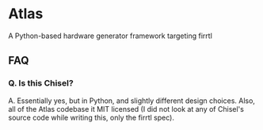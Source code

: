 # Atlas

A Python-based hardware generator framework targeting firrtl

## FAQ
### Q. Is this Chisel?
A. Essentially yes, but in Python, and slightly different design choices. Also,
all of the Atlas codebase it MIT licensed (I did not look at any of Chisel's 
source code while writing this, only the firrtl spec).
